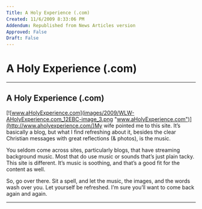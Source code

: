 ```yaml
---
Title: A Holy Experience (.com)
Created: 11/6/2009 8:33:06 PM
Addendum: Republished from News Articles version
Approved: False
Draft: False
---
```

# A Holy Experience (.com)

---

## A Holy Experience (.com)


[![www.aHolyExperience.com](images/2009/WLW-AHolyExperience.com_12EBC-image_3.png "www.aHolyExperience.com")](http://www.aholyexperience.com/)My wife pointed me to this site. It’s basically a blog, but what I find refreshing about it, besides the clear Christian messages with great reflections (& photos), is the music.



You seldom come across sites, particularly blogs, that have streaming background music. Most that do use music or sounds that’s just plain tacky. This site is different. It’s music is soothing, and that’s a good fit for the content as well.



So, go over there. Sit a spell, and let the music, the images, and the words wash over you. Let yourself be refreshed. I’m sure you’ll want to come back again and again.


<script src="/DesktopModules/itcMetaPost/js/m.js" type="text/javascript"></script>


---

